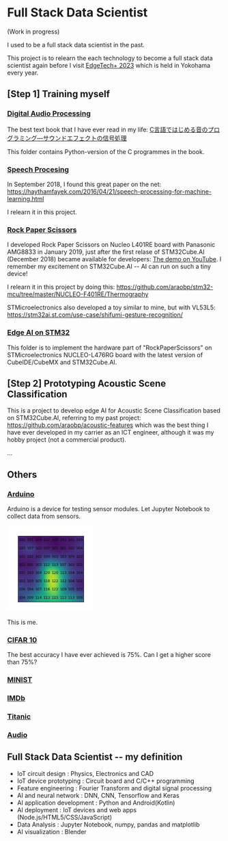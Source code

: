 # Full Stack Data Scientist

(Work in progress)

I used to be a full stack data scientist in the past.

This project is to relearn the each technology to become a full stack data scientist again before I visit [EdgeTech+ 2023](https://www.jasa.or.jp/expo/english/) which is held in Yokohama every year.

## [Step 1] Training myself

### [Digital Audio Processing](DigitalAudioProcessing)

The best text book that I have ever read in my life: [C言語ではじめる音のプログラミング―サウンドエフェクトの信号処理](https://www.ohmsha.co.jp/book/9784274206504/)

This folder contains Python-version of the C programmes in the book.

### [Speech Procesing](SpeechProcessing)

In September 2018, I found this great paper on the net: https://haythamfayek.com/2016/04/21/speech-processing-for-machine-learning.html

I relearn it in this project.

### [Rock Paper Scissors](RockPaperScissors)

I developed Rock Paper Scissors on Nucleo L401RE board with Panasonic AMG8833 in January 2019, just after the first relase of STM32Cube.AI (December 2018) became available for developers: [The demo on YouTube](https://www.youtube.com/shorts/d6OYSllaVEs). I remember my excitement on STM32Cube.AI -- AI can run on such a tiny device!

I relearn it in this project by doing this: https://github.com/araobp/stm32-mcu/tree/master/NUCLEO-F401RE/Thermography

STMicroelectronics also developed a toy similar to mine, but with VL53L5: https://stm32ai.st.com/use-case/shifumi-gesture-recognition/

### [Edge AI on STM32](STM32)

This folder is to implement the hardware part of "RockPaperScissors" on STMicroelectronics NUCLEO-L476RG board with the latest version of CubeIDE/CubeMX and STM32Cube.AI.

## [Step 2] Prototyping Acoustic Scene Classification

This is a project to develop edge AI for Acoustic Scene Classification based on STM32Cube.AI, referring to my past project: https://github.com/araobp/acoustic-features which was the best thing I have ever developed in my carrier as an ICT engineer, although it was my hobby project (not a commercial product).

...

## Others

### [Arduino](Arduino)

Arduino is a device for testing sensor modules. Let Jupyter Notebook to collect data from sensors.

<img src='doc/me.jpg' width=200>

This is me.

### [CIFAR 10](CIFAR10)

The best accuracy I have ever achieved is 75%. Can I get a higher score than 75%?

### [MINIST](MNIST)

### [IMDb](IMDb)

### [Titanic](Titanic)

### [Audio](Audio)

## Full Stack Data Scientist -- my definition

- IoT circuit design : Physics, Electronics and CAD
- IoT device prototyping : Circuit board and C/C++ programming
- Feature engineering : Fourier Transform and digital signal processing
- AI and neural network : DNN, CNN, Tensorflow and Keras
- AI application development : Python and Android(Kotlin)
- AI deployment : IoT devices and web apps (Node.js/HTML5/CSS/JavaScript)
- Data Analysis : Jupyter Notebook, numpy, pandas and matplotlib
- AI visualization : Blender


